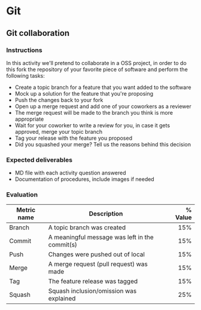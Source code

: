 # Git
## Git collaboration

### Instructions
In this activity we'll pretend to collaborate in a OSS project, in order to do this fork the repository of your favorite piece of software and perform the following tasks:

- Create a topic branch for a feature that you want added to the software
- Mock up a solution for the feature that you're proposing
- Push the changes back to your fork
- Open up a merge request and add one of your coworkers as a reviewer
- The merge request will be made to the branch you think is more appropriate
- Wait for your coworker to write a review for you, in case it gets approved, merge your topic branch
- Tag your release with the feature you proposed
- Did you squashed your merge? Tell us the reasons behind this decision


### Expected deliverables
- MD file with each activity question answered
- Documentation of procedures, include images if needed



### Evaluation

| Metric name | Description | % Value |
| ----------- |-------------| -------:|
| Branch   | A topic branch was created | 15% |
| Commit   | A meaningful message was left in the commit(s) | 15% |
| Push   | Changes were pushed out of local | 15% |
| Merge   | A merge request (pull request) was made | 15% |
| Tag   | The feature release was tagged | 15% |
| Squash   | Squash inclusion/omission was explained | 25% |
